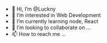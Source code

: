 - 👋 Hi, I’m @Luckny
- 👀 I’m interested in Web Development
- 🌱 I’m currently learning node, React
- 💞️ I’m looking to collaborate on ...
- 📫 How to reach me ...

<!---
Luckny/Luckny is a ✨ special ✨ repository because its `README.md` (this file) appears on your GitHub profile.
You can click the Preview link to take a look at your changes.
--->

